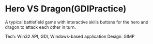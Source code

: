 Hero VS Dragon(GDIPractice)
===========


A typical battlefield game with interactive skills buttons for the hero and dragon to attack each other in turn.





Tech: Win32 API, GDI, Windows-based application
Design: GIMP
